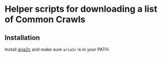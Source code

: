 # Helper scripts for downloading a list of Common Crawls

## Installation
Install [aria2c](https://github.com/aria2/aria2) and make sure ```aria2c``` is in your PATH.

